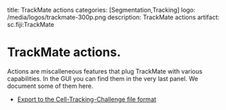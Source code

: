 title: TrackMate actions
categories: [Segmentation,Tracking]
logo: /media/logos/trackmate-300p.png
description: TrackMate actions
artifact: sc.fiji:TrackMate

# TrackMate actions.

Actions are miscalleneous features that plug TrackMate with various capabilities. In the GUI you can find them in the very last panel. We document some of them here.

- [Export to the Cell-Tracking-Challenge file format](/plugins/trackmate/actions/trackmate-ctc-exporter)
